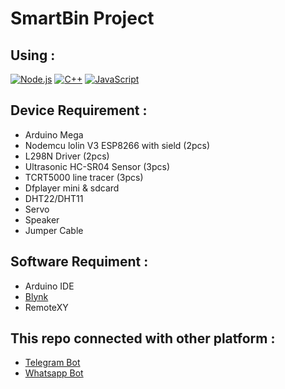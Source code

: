 # SmartBin Project 

## Using :
[![Node.js](https://img.shields.io/badge/Node.js-18.16.1-green)](https://nodejs.org/) [![C++](https://img.shields.io/badge/C++-ARDUINO-blue)](https://en.cppreference.com/) [![JavaScript](https://img.shields.io/badge/JavaScript-yellow)](https://developer.mozilla.org/en-US/docs/Web/JavaScript)

## Device Requirement :
- Arduino Mega 
- Nodemcu lolin V3 ESP8266 with sield (2pcs)
- L298N Driver (2pcs)
- Ultrasonic HC-SR04 Sensor (3pcs)
- TCRT5000 line tracer (3pcs)
- Dfplayer mini & sdcard
- DHT22/DHT11
- Servo
- Speaker
- Jumper Cable

## Software Requiment :
- Arduino IDE
- [Blynk](https://blynk.cloud/)
- RemoteXY

## This repo connected with other platform :
- [Telegram Bot](https://github.com/Stalker-moment/TeleBot-bin)
- [Whatsapp Bot](https://github.com/Stalker-moment/Whatsapp-Bin)
